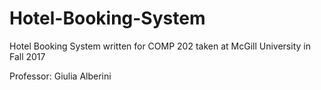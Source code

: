 # Hotel-Booking-System
Hotel Booking System written for COMP 202 taken at McGill University in Fall 2017

Professor: Giulia Alberini
